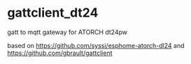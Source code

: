# gattclient_dt24

gatt to mqtt gateway for ATORCH dt24pw

based on 
https://github.com/syssi/esphome-atorch-dl24
and 
https://github.com/gbrault/gattclient
